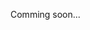 Comming soon...

<meta name="robots" content="noindex, nofollow">
<meta name="robots" content="noindex, nofollow">
